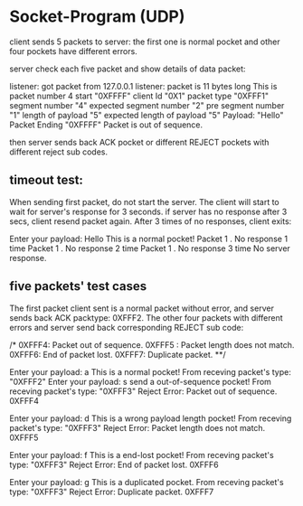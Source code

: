 # Socket-Program (UDP)
client sends 5 packets to server: the first one is normal pocket and other four pockets have different errors.

server check each five packet and show details of data packet: 

listener: got packet from 127.0.0.1
listener: packet is 11 bytes long
This is packet number 4 
start "0XFFFF"
client Id "0X1"
packet type "0XFFF1"
segment number "4"
expected segment number "2"
pre segment number "1"
length of payload "5"
expected length of payload "5"
Payload: "Hello"
Packet Ending  "0XFFFF"
Packet is out of sequence.

then server sends back ACK pocket or different REJECT pockets with different reject sub codes.

<h2>timeout test:</h2> 
When sending first packet, do not start the server. The client will start to wait for server's response for 3 seconds. if server has no response after 3 secs, client resend packet again. After 3 times of no responses, client exits:

Enter your payload:
Hello
This is a normal pocket!
Packet 1 . No response 1 time
Packet 1 . No response 2 time
Packet 1 . No response 3 time
No server response.
	
<h2>five packets' test cases</h2>

The first packet client sent is a normal packet without error, and server sends back ACK packtype: 0XFFF2. The other four packets with different errors and server send back corresponding REJECT sub code:

/*
0XFFF4: Packet out of sequence. 
0XFFF5 : Packet length does not match. 
0XFFF6: End of packet lost. 
0XFFF7: Duplicate packet. 
**/

Enter your payload:
a
This is a normal pocket!
From receving packet's type: "0XFFF2"
Enter your payload:
s
send a out-of-sequence pocket!
From receving packet's type: "0XFFF3"
Reject Error: Packet out of sequence. 0XFFF4 

Enter your payload:
d
This is a wrong payload length pocket!
From receving packet's type: "0XFFF3"
Reject Error: Packet length does not match. 0XFFF5 

Enter your payload:
f
This is a end-lost pocket!
From receving packet's type: "0XFFF3"
Reject Error: End of packet lost. 0XFFF6 

Enter your payload:
g
This is a duplicated pocket.
From receving packet's type: "0XFFF3"
Reject Error: Duplicate packet. 0XFFF7 
